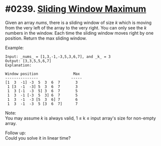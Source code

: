 # #0239. [Sliding Window Maximum](https://leetcode.com/problems/sliding-window-maximum/description/) 

Given an array _nums_, there is a sliding window of size _k_ which is moving from the very left of the array to the very right. You can only see the _k_ numbers in the window. Each time the sliding window moves right by one position. Return the max sliding window.

Example:
    
    
    
    Input: _nums_ = [1,3,-1,-3,5,3,6,7], and _k_ = 3
    Output: [3,3,5,5,6,7] 
    Explanation: 
    
    Window position                Max
    ---------------               -----
    [1  3  -1] -3  5  3  6  7       3
     1 [3  -1  -3] 5  3  6  7       3
     1  3 [-1  -3  5] 3  6  7       5
     1  3  -1 [-3  5  3] 6  7       5
     1  3  -1  -3 [5  3  6] 7       6
     1  3  -1  -3  5 [3  6  7]      7
    

Note:   
You may assume _k_ is always valid, 1 ≤ k ≤ input array's size for non-empty array.

Follow up:  
Could you solve it in linear time?